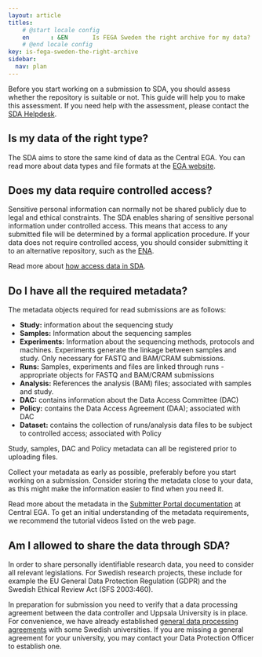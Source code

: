 ```yaml
---
layout: article
titles:
    # @start locale config
    en      : &EN       Is FEGA Sweden the right archive for my data?
    # @end locale config
key: is-fega-sweden-the-right-archive
sidebar:
  nav: plan
---
```


Before you start working on a submission to SDA, you should assess whether the
repository is suitable or not. This guide will help you to make this assessment.
If you need help with the assessment, please contact the <a href="mailto:ega-se@nbis.se">SDA Helpdesk</a>.

## Is my data of the right type?

The SDA aims to store the same kind of data as the Central EGA. You can read
more about data types and file formats at the [EGA website](https://ega-archive.org).

## Does my data require controlled access?

Sensitive personal information can normally not be shared publicly due to legal
and ethical constraints. The SDA enables sharing of sensitive personal
information under controlled access. This means that access to any submitted
file will be determined by a formal application procedure. If your data does not
require controlled access, you should consider submitting it to an alternative
repository, such as the [ENA](https://www.ebi.ac.uk/ena/browser/submit).

Read more about [how access data in SDA](/data-access.html).

## Do I have all the required metadata?

The metadata objects required for read submissions are as follows:

- **Study:** information about the sequencing study
- **Samples:** Information about the sequencing samples
- **Experiments:** Information about the sequencing methods, protocols and
  machines. Experiments generate the linkage between samples and study. Only
  necessary for FASTQ and BAM/CRAM submissions.
- **Runs:** Samples, experiments and files are linked through runs - appropriate
  objects for FASTQ and BAM/CRAM submissions
- **Analysis:** References the analysis (BAM) files; associated with samples and
  study.
- **DAC:** contains information about the Data Access Committee (DAC)
- **Policy:** contains the Data Access Agreement (DAA); associated with DAC
- **Dataset:** contains the collection of runs/analysis data files to be subject
  to controlled access; associated with Policy

Study, samples, DAC and Policy metadata can all be registered prior to uploading
files.

Collect your metadata as early as possible, preferably before you start working
on a submission. Consider storing the metadata close to your data, as this might
make the information easier to find when you need it.

Read more about the metadata in the [Submitter Portal documentation](https://ega-archive.org/submission/tools/submitter-portal)
at Central EGA. To get an initial understanding of the metadata requirements, we
recommend the tutorial videos listed on the web page.

## Am I allowed to share the data through SDA?

In order to share personally identifiable research data, you need to consider
all relevant legislations. For Swedish research projects, these include for
example the EU General Data Protection Regulation (GDPR) and the Swedish Ethical
Review Act (SFS 2003:460).

In preparation for submission you need to verify that a data processing
agreement between the data controller and Uppsala University is in
place. For convenience, we have already established [general data processing agreements](https://nbis.se/support/general-processing-agreements.html)
with some Swedish universities. If you are missing a general agreement for
your university, you may contact your Data Protection Officer to establish one.
